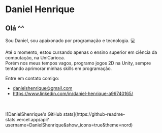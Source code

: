 # Daniel Henrique

## Olá ^^

Sou Daniel, sou apaixonado por programação e tecnologia. :computer:<br>
  
Até o momento, estou cursando apenas o ensino superior em ciência da computação, na UniCarioca. <br>
Porém nos meus tempos vagos, programo jogos 2D na Unity, sempre tentando aprimorar minhas skills em programação. <br>
  
Entre em contato comigo:<br>
- danielshenrique@gmail.com<br>
- https://www.linkedin.com/in/daniel-henrique-a99740165/
<br>
<br>
![DanielShenrique's GitHub stats](https://github-readme-stats.vercel.app/api?username=DanielShenrique&show_icons=true&theme=nord)
